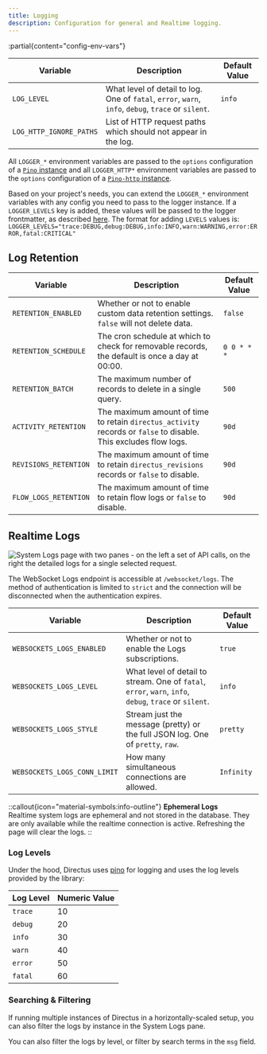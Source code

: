 ```yaml
---
title: Logging
description: Configuration for general and Realtime logging.
---
```


:partial{content="config-env-vars"}

| Variable                | Description                                                                                         | Default Value |
| ----------------------- | --------------------------------------------------------------------------------------------------- | ------------- |
| `LOG_LEVEL`             | What level of detail to log. One of `fatal`, `error`, `warn`, `info`, `debug`, `trace` or `silent`. | `info`        |
| `LOG_HTTP_IGNORE_PATHS` | List of HTTP request paths which should not appear in the log.                                      |               |

All `LOGGER_*` environment variables are passed to the `options` configuration of a [`Pino` instance](https://github.com/pinojs/pino/blob/master/docs/api.md#options) and all `LOGGER_HTTP*` environment variables are passed to the `options` configuration of a [`Pino-http` instance](https://github.com/pinojs/pino-http#api). 

Based on your project's needs, you can extend the `LOGGER_*` environment variables with any config you need to pass to the logger instance. If a `LOGGER_LEVELS` key is added, these values will be passed to the logger frontmatter, as described [here](https://github.com/pinojs/pino/blob/master/docs/help.md#mapping-pino-log-levels-to-google-cloud-logging-stackdriver-severity-levels). The format for adding `LEVELS` values is: `LOGGER_LEVELS="trace:DEBUG,debug:DEBUG,info:INFO,warn:WARNING,error:ERROR,fatal:CRITICAL"`

## Log Retention

| Variable              | Description                                                                                                      | Default Value |
| --------------------- | ---------------------------------------------------------------------------------------------------------------- | ------------- |
| `RETENTION_ENABLED`   | Whether or not to enable custom data retention settings. `false` will not delete data.                           | `false`       |
| `RETENTION_SCHEDULE`  | The cron schedule at which to check for removable records, the default is once a day at 00:00.                   | `0 0 * * *`   |
| `RETENTION_BATCH`     | The maximum number of records to delete in a single query.                                                       | `500`         |
| `ACTIVITY_RETENTION`  | The maximum amount of time to retain `directus_activity` records or `false` to disable. This excludes flow logs. | `90d`         |
| `REVISIONS_RETENTION` | The maximum amount of time to retain `directus_revisions` records or `false` to disable.                         | `90d`         |
| `FLOW_LOGS_RETENTION` | The maximum amount of time to retain flow logs or `false` to disable.                                            | `90d`         |

## Realtime Logs

![System Logs page with two panes - on the left a set of API calls, on the right the detailed logs for a single selected request.](https://product-team.directus.app/assets/7abf4ad2-7d08-407d-bfca-67f3bff183d0.png)

The WebSocket Logs endpoint is accessible at `/websocket/logs`. The method of authentication is limited to `strict` and the connection will be disconnected when the authentication expires. 

| Variable                     | Description                                                                                            | Default Value |
| ---------------------------- | ------------------------------------------------------------------------------------------------------ | ------------- |
| `WEBSOCKETS_LOGS_ENABLED`    | Whether or not to enable the Logs subscriptions.                                                       | `true`        |
| `WEBSOCKETS_LOGS_LEVEL`      | What level of detail to stream. One of `fatal`, `error`, `warn`, `info`, `debug`, `trace` or `silent`. | `info`        |
| `WEBSOCKETS_LOGS_STYLE`      | Stream just the message (pretty) or the full JSON log. One of `pretty`, `raw`.                         | `pretty`      |
| `WEBSOCKETS_LOGS_CONN_LIMIT` | How many simultaneous connections are allowed.                                                         | `Infinity`    |

::callout{icon="material-symbols:info-outline"}
**Ephemeral Logs**  
Realtime system logs are ephemeral and not stored in the database. They are only available while the realtime connection is
active. Refreshing the page will clear the logs.
::

### Log Levels

Under the hood, Directus uses [pino](https://github.com/pinojs/pino) for logging and uses the log levels provided by the
library:

| Log Level | Numeric Value |
| --------- | ------------- |
| `trace`   | 10            |
| `debug`   | 20            |
| `info`    | 30            |
| `warn`    | 40            |
| `error`   | 50            |
| `fatal`   | 60            |

### Searching & Filtering

If running multiple instances of Directus in a horizontally-scaled setup, you can also filter the logs by instance in
the System Logs pane.

You can also filter the logs by level, or filter by search terms in the `msg` field.
